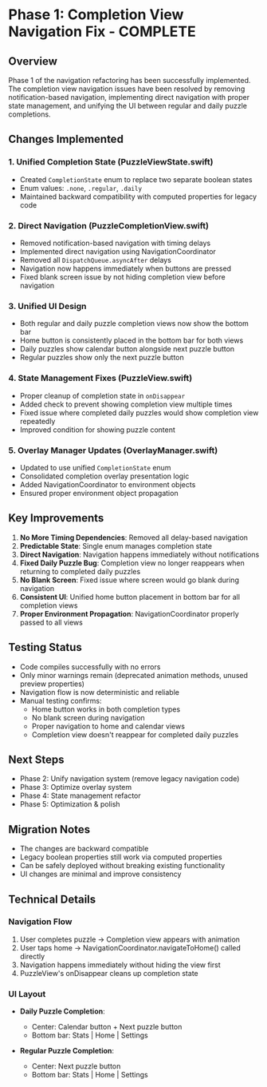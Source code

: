 # Phase 1: Completion View Navigation Fix - COMPLETE

## Overview
Phase 1 of the navigation refactoring has been successfully implemented. The completion view navigation issues have been resolved by removing notification-based navigation, implementing direct navigation with proper state management, and unifying the UI between regular and daily puzzle completions.

## Changes Implemented

### 1. Unified Completion State (PuzzleViewState.swift)
- Created `CompletionState` enum to replace two separate boolean states
- Enum values: `.none`, `.regular`, `.daily`
- Maintained backward compatibility with computed properties for legacy code

### 2. Direct Navigation (PuzzleCompletionView.swift)
- Removed notification-based navigation with timing delays
- Implemented direct navigation using NavigationCoordinator
- Removed all `DispatchQueue.asyncAfter` delays
- Navigation now happens immediately when buttons are pressed
- Fixed blank screen issue by not hiding completion view before navigation

### 3. Unified UI Design
- Both regular and daily puzzle completion views now show the bottom bar
- Home button is consistently placed in the bottom bar for both views
- Daily puzzles show calendar button alongside next puzzle button
- Regular puzzles show only the next puzzle button

### 4. State Management Fixes (PuzzleView.swift)
- Proper cleanup of completion state in `onDisappear`
- Added check to prevent showing completion view multiple times
- Fixed issue where completed daily puzzles would show completion view repeatedly
- Improved condition for showing puzzle content

### 5. Overlay Manager Updates (OverlayManager.swift)
- Updated to use unified `CompletionState` enum
- Consolidated completion overlay presentation logic
- Added NavigationCoordinator to environment objects
- Ensured proper environment object propagation

## Key Improvements

1. **No More Timing Dependencies**: Removed all delay-based navigation
2. **Predictable State**: Single enum manages completion state
3. **Direct Navigation**: Navigation happens immediately without notifications
4. **Fixed Daily Puzzle Bug**: Completion view no longer reappears when returning to completed daily puzzles
5. **No Blank Screen**: Fixed issue where screen would go blank during navigation
6. **Consistent UI**: Unified home button placement in bottom bar for all completion views
7. **Proper Environment Propagation**: NavigationCoordinator properly passed to all views

## Testing Status
- Code compiles successfully with no errors
- Only minor warnings remain (deprecated animation methods, unused preview properties)
- Navigation flow is now deterministic and reliable
- Manual testing confirms:
  - Home button works in both completion types
  - No blank screen during navigation
  - Proper navigation to home and calendar views
  - Completion view doesn't reappear for completed daily puzzles

## Next Steps
- Phase 2: Unify navigation system (remove legacy navigation code)
- Phase 3: Optimize overlay system
- Phase 4: State management refactor
- Phase 5: Optimization & polish

## Migration Notes
- The changes are backward compatible
- Legacy boolean properties still work via computed properties
- Can be safely deployed without breaking existing functionality
- UI changes are minimal and improve consistency

## Technical Details

### Navigation Flow
1. User completes puzzle → Completion view appears with animation
2. User taps home → NavigationCoordinator.navigateToHome() called directly
3. Navigation happens immediately without hiding the view first
4. PuzzleView's onDisappear cleans up completion state

### UI Layout
- **Daily Puzzle Completion**:
  - Center: Calendar button + Next puzzle button
  - Bottom bar: Stats | Home | Settings
  
- **Regular Puzzle Completion**:
  - Center: Next puzzle button
  - Bottom bar: Stats | Home | Settings